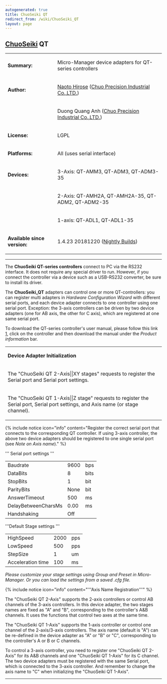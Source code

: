 ```yaml
---
autogenerated: true
title: ChuoSeiki QT
redirect_from: /wiki/ChuoSeiki_QT
layout: page
---
```


## [ChuoSeiki](ChuoSeiki) QT

<table>
<tr>
<td markdown="1">

**Summary:**

</td>
<td markdown="1">

Micro-Manager device adapters for QT-series controllers

</td>
</tr>
<tr>
<td markdown="1">

**Author:**

</td>
<td markdown="1">

[Naoto Hirose](https://micro-manager.org/wiki/User:Nowt75) ([Chuo
Precision Industrial Co.,LTD.](http://www.chuo.co.jp/english/))

</td>
</tr>
<tr>
<td markdown="1">
</td>
<td markdown="1">

Duong Quang Anh ([Chuo Precision Industrial
Co.,LTD.](http://www.chuo.co.jp/english/))

</td>
</tr>
<tr>
<td markdown="1">

**License:**

</td>
<td markdown="1">

LGPL

</td>
</tr>
<tr>
<td markdown="1">

**Platforms:**

</td>
<td markdown="1">

All (uses serial interface)

</td>
</tr>
<tr>
<td markdown="1">

**Devices:**

</td>
<td markdown="1">

3-Axis: QT-AMM3, QT-ADM3, QT-ADM3-35

</td>
</tr>
<tr>
<td markdown="1">
</td>
<td markdown="1">

2-Axis: QT-AMH2A, QT-AMH2A-35, QT-ADM2, QT-ADM2-35

</td>
</tr>
<tr>
<td markdown="1">
</td>
<td markdown="1">

1-axis: QT-ADL1, QT-ADL1-35

</td>
</tr>
<tr>
<td markdown="1">

**Available since version:**

</td>
<td markdown="1">

1.4.23 20181220 ([Nightly Builds](Nightly_Builds))

</td>
</tr>
</table>

------------------------------------------------------------------------

The <b>ChuoSeiki QT-series controllers</b> connect to PC via the RS232
interface. It does not require any special driver to run. However, if
you connect the controller via a device such as a USB-RS232 converter,
be sure to install its driver.

The <b>ChuoSeiki\_QT</b> adapters can control one or more
QT-controllers: you can register multi adapters in <em>Hardware
Configuration Wizard</em> with different serial ports, and each device
adapter connects to one controller using one serial port. Exception: the
3-axis controllers can be driven by two device adapters (one for AB
axis, the other for C axis), which are registered at one same serial
port.

To download the QT-series controller's user manual, please follow this
link [1](http://www.chuo.co.jp/english/contents/hp0063/list.php?CNo=63),
click on the controller and then download the manual under the
<i>Product information</i> bar.

<table>
<tr>
<td markdown="1">

**Device Adapter Initialization**

</td>
</tr>
<tr>
<td markdown="1">

The "ChuoSeiki QT 2-Axis\|\|XY stages" requests to register the Serial
port and Serial port settings.

</td>
</tr>
<tr>
<td markdown="1">

The "ChuoSeiki QT 1-Axis\|\|Z stage" requests to register the Serial
port, Serial port settings, and Axis name (or stage channel).

</td>
</tr>
</table>

{% include notice icon="info" content="Register the correct serial port that connects to the corresponding QT controller. If using 3-axis controller, the above two device adapters should be registered to one single serial port (see <i>Note on Axis name</i>)." %}

''' Serial port settings '''

|                     |      |      |
|---------------------|------|------|
| Baudrate            | 9600 | bps  |
| DataBits            | 8    | bits |
| StopBits            | 1    | bit  |
| ParityBits          | None | bit  |
| AnswerTimeout       | 500  | ms   |
| DelayBetweenCharsMs | 0.00 | ms   |
| Handshaking         | Off  |      |

'''Default Stage settings '''

|                   |      |     |
|-------------------|------|-----|
| HighSpeed         | 2000 | pps |
| LowSpeed          | 500  | pps |
| StepSize          | 1    | um  |
| Acceleration time | 100  | ms  |

<em>Please customize your stage settings using Group and Preset in
Micro-Manager. Or you can load the settings from a saved .cfg file.</em>

{% include notice icon="info" content="'''Axis Name Registration'''" %}

The "ChuoSeiki QT 2-Axis" supports the 2-axis controllers or control AB
channels of the 3-axis controllers. In this device adapter, the two
stages names are fixed as "A" and "B", corresponding to the controller's
A&B channels. It uses the functions that control two axes at the same
time.

The "ChuoSeiki QT 1-Axis" supports the 1-axis controller or control one
channel of the 2-axis/3-axis controllers. The axis name (default is "A")
can be re-defined in the device adapter as "A" or "B" or "C",
corresponding to the controller's A or B or C channels.

To control a 3-axis controller, you need to register one "ChuoSeiki QT
2-Axis" for its A&B channels and one "ChuoSeiki QT 1-Axis" for its C
channel. The two device adapters must be registered with the same Serial
port, which is connected to the 3-axis controller. And remember to
change the axis name to "C" when initializing the "ChuoSeiki QT 1-Axis".

------------------------------------------------------------------------
